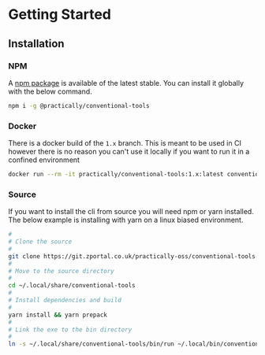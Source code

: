 # Getting Started

## Installation

### NPM

A [npm package](https://www.npmjs.com/package/@practically/conventional-tools)
is available of the latest stable. You can install it globally with the below
command.

```sh
npm i -g @practically/conventional-tools
```

### Docker

There is a docker build of the `1.x` branch. This is meant to be used in CI
however there is no reason you can't use it locally if you want to run it in a
confined environment

```sh
docker run --rm -it practically/conventional-tools:1.x:latest conventional-tools --help
```

### Source

If you want to install the cli from source you will need npm or yarn installed.
The below example is installing with yarn on a linux biased environment.

```sh
#
# Clone the source
#
git clone https://git.zportal.co.uk/practically-oss/conventional-tools.git ~/.local/share/conventional-tools
#
# Move to the source directory
#
cd ~/.local/share/conventional-tools
#
# Install dependencies and build
#
yarn install && yarn prepack
#
# Link the exe to the bin directory
#
ln -s ~/.local/share/conventional-tools/bin/run ~/.local/bin/conventional-tools
```
